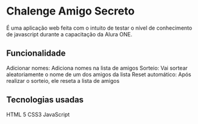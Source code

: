 # Chalenge Amigo Secreto
É uma aplicação web feita com o intuito de testar o nível de conhecimento de javascript durante a capacitação da Alura ONE.

## Funcionalidade
Adicionar nomes: Adiciona nomes na lista de amigos
Sorteio: Vai sortear aleatoriamente o nome de um dos amigos da lista
Reset automático: Após realizar o sorteio, ele reseta a lista de amigos

## Tecnologias usadas
HTML 5
CSS3
JavaScript
